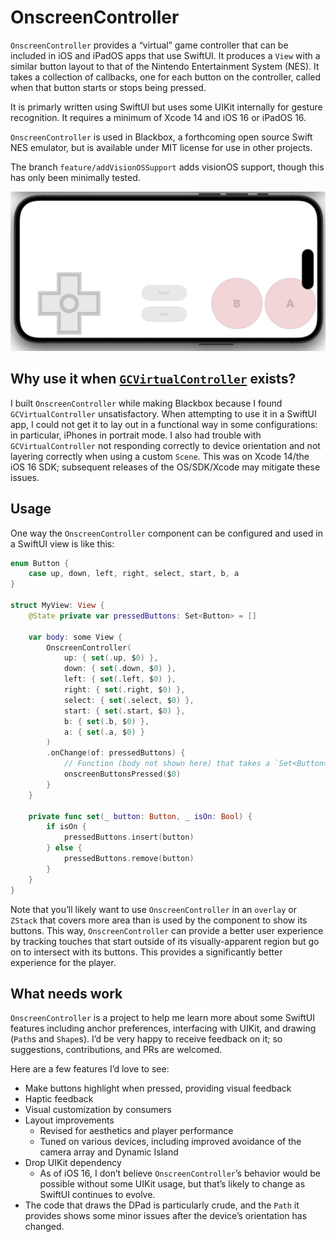 # OnscreenController

`OnscreenController` provides a “virtual” game controller that can be included in iOS and iPadOS apps that use SwiftUI. It produces a `View` with a similar button layout to that of the Nintendo Entertainment System (NES). It takes a collection of callbacks, one for each button on the controller, called when that button starts or stops being pressed. 

It is primarly written using SwiftUI but uses some UIKit internally for gesture recognition. It requires a minimum of Xcode 14 and iOS 16 or iPadOS 16.

`OnscreenController` is used in Blackbox, a forthcoming open source Swift NES emulator, but is available under MIT license for use in other projects.

The branch `feature/addVisionOSSupport` adds visionOS support, though this has only been minimally tested.

![OnscreenController on iPhone 14 Pro Simulator](Screenshots/OnscreenController-Light-iPhone_14_Pro_Simulator.png "OnscreenController on iPhone 14 Pro Simulator")

## Why use it when [`GCVirtualController`](https://developer.apple.com/documentation/gamecontroller/gcvirtualcontroller) exists?
I built `OnscreenController` while making Blackbox because I found `GCVirtualController` unsatisfactory. When attempting to use it in a SwiftUI app, I could not get it to lay out in a functional way in some configurations: in particular, iPhones in portrait mode. I also had trouble with `GCVirtualController` not responding correctly to device orientation and not layering correctly when using a custom `Scene`. This was on Xcode 14/the iOS 16 SDK; subsequent releases of the OS/SDK/Xcode may mitigate these issues.

## Usage 

One way the `OnscreenController` component can be configured and used in a SwiftUI view is like this:
    
``` Swift
enum Button {
    case up, down, left, right, select, start, b, a
}

struct MyView: View {
    @State private var pressedButtons: Set<Button> = []

    var body: some View {
        OnscreenController(
            up: { set(.up, $0) },
            down: { set(.down, $0) },
            left: { set(.left, $0) },
            right: { set(.right, $0) },
            select: { set(.select, $0) },
            start: { set(.start, $0) },
            b: { set(.b, $0) },
            a: { set(.a, $0) }
        )
        .onChange(of: pressedButtons) {
            // Function (body not shown here) that takes a `Set<Button>` representing the pressed buttons each time that set changes.
            onscreenButtonsPressed($0) 
        }
    }

    private func set(_ button: Button, _ isOn: Bool) {
        if isOn {
            pressedButtons.insert(button)
        } else {
            pressedButtons.remove(button)
        }
    }
}
```

Note that you’ll likely want to use `OnscreenController` in an `overlay` or `ZStack` that covers more area than is used by the component to show its buttons. This way, `OnscreenController` can provide a better user experience by tracking touches that start outside of its visually-apparent region but go on to intersect with its buttons. This provides a significantly better experience for the player.  

## What needs work
`OnscreenController` is a project to help me learn more about some SwiftUI features including anchor preferences, interfacing with UIKit, and drawing (`Path`s and `Shape`s). I’d be very happy to receive feedback on it; so suggestions, contributions, and PRs are welcomed.

Here are a few features I’d love to see:
- Make buttons highlight when pressed, providing visual feedback
- Haptic feedback
- Visual customization by consumers
- Layout improvements
  - Revised for aesthetics and player performance 
  - Tuned on various devices, including improved avoidance of the camera array and Dynamic Island 
- Drop UIKit dependency
  - As of iOS 16, I don’t believe `OnscreenController`’s behavior would be possible without some UIKit usage, but that’s likely to change as SwiftUI continues to evolve.
- The code that draws the DPad is particularly crude, and the `Path` it provides shows some minor issues after the device’s orientation has changed.
